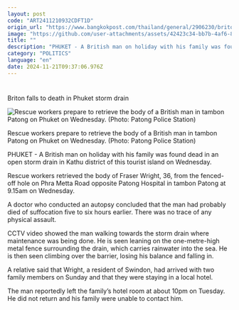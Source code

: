 ```yaml
---
layout: post
code: "ART2411210932CDFT1D"
origin_url: "https://www.bangkokpost.com/thailand/general/2906230/briton-falls-to-death-in-phuket-storm-drain"
image: "https://github.com/user-attachments/assets/42423c34-bb7b-4af6-81af-92f65b610d48"
title: ""
description: "PHUKET - A British man on holiday with his family was found dead in an open storm drain in Kathu district of this tourist island on Wednesday."
category: "POLITICS"
language: "en"
date: 2024-11-21T09:37:06.976Z
---
```


# 

Briton falls to death in Phuket storm drain

![Rescue workers prepare to retrieve the body of a British man in tambon Patong on Phuket on Wednesday. (Photo: Patong Police Station)](https://github.com/user-attachments/assets/5e250ab0-c741-42d1-98c1-21a97ce3f446)

Rescue workers prepare to retrieve the body of a British man in tambon Patong on Phuket on Wednesday. (Photo: Patong Police Station)

PHUKET - A British man on holiday with his family was found dead in an open storm drain in Kathu district of this tourist island on Wednesday.

Rescue workers retrieved the body of Fraser Wright, 36, from the fenced-off hole on Phra Metta Road opposite Patong Hospital in tambon Patong at 9.15am on Wednesday.

A doctor who conducted an autopsy concluded that the man had probably died of suffocation five to six hours earlier. There was no trace of any physical assault.

CCTV video showed the man walking towards the storm drain where maintenance was being done. He is seen leaning on the one-metre-high metal fence surrounding the drain, which carries rainwater into the sea. He is then seen climbing over the barrier, losing his balance and falling in.

A relative said that Wright, a resident of Swindon, had arrived with two family members on Sunday and that they were staying in a local hotel.

The man reportedly left the family’s hotel room at about 10pm on Tuesday. He did not return and his family were unable to contact him.